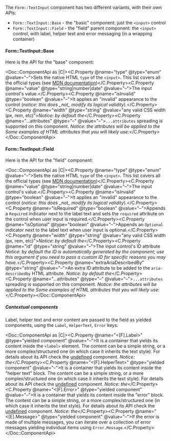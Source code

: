 The `Form::TextInput` component has two different variants, with their own APIs:

*   `Form::TextInput::Base` - the "basic" component: just the `<input>` control
*   `Form::TextInput::Field` - the "field" parent component: the `<input>` control, with label, helper text and error messaging (in a wrapping container)

#### Form::TextInput::Base

Here is the API for the "base" component:

<Doc::ComponentApi as |C|><C.Property @name="type" @type="enum" @value="–">Sets the native HTML `type` of the `<input>`. This list covers all the official types (see [MDN documentation](https://developer.mozilla.org/en-US/docs/Web/HTML/Element/input))</C.Property><C.Property @name="value" @type="string|number|date" @value="–">The input control's value.</C.Property><C.Property @name="isInvalid" @type="boolean" @value="–">It applies an "invalid" appearance to the control (_notice: this does \_not\_ modify its logical validity_).</C.Property><C.Property @name="width" @type="string" @value="any valid CSS width (px, rem, etc)">_Notice: by default the_</C.Property><C.Property @name="...attributes" @type="–" @value="–">`...attributes` spreading is supported on this component. _Notice: the attributes will be applied to the_ _Some examples of HTML attributes that you will likely use:_</C.Property></Doc::ComponentApi>

#### Form::TextInput::Field

Here is the API for the "field" component:

<Doc::ComponentApi as |C|><C.Property @name="type" @type="enum" @value="–">Sets the native HTML `type` of the `<input>`. This list covers all the official types (see [MDN documentation](https://developer.mozilla.org/en-US/docs/Web/HTML/Element/input))</C.Property><C.Property @name="value" @type="string|number|date" @value="–">The input control's value.</C.Property><C.Property @name="isInvalid" @type="boolean" @value="–">It applies an "invalid" appearance to the control (_notice: this does \_not\_ modify its logical validity_).</C.Property><C.Property @name="isRequired" @type="boolean" @value="–">Appends a `Required` indicator next to the label text and sets the `required` attribute on the control when user input is required.</C.Property><C.Property @name="isOptional" @type="boolean" @value="–">Appends an `Optional` indicator next to the label text when user input is optional.</C.Property><C.Property @name="width" @type="string" @value="any valid CSS width (px, rem, etc)">_Notice: by default the_</C.Property><C.Property @name="id" @type="string" @value="–">The input control's ID attribute _Notice: by default the ID is automatically generated by the component; use this argument if you need to pass a custom ID for specific reasons you may have._</C.Property><C.Property @name="extraAriaDescribedBy" @type="string" @value="–">An extra ID attribute to be added to the `aria-describedby` HTML attribute. _Notice: by default the_</C.Property><C.Property @name="...attributes" @type="–" @value="–">`...attributes` spreading is supported on this component. _Notice: the attributes will be applied to the_ _Some examples of HTML attributes that you will likely use:_</C.Property></Doc::ComponentApi>

##### Contextual components

Label, helper text and error content are passed to the field as yielded components, using the `Label`, `HelperText`, `Error` keys.

<Doc::ComponentApi as |C|><C.Property @name="<[F].Label>" @type="yielded component" @value="–">It is a container that yields its content inside the `<label>` element. The content can be a simple string, or a more complex/structured one (in which case it inherits the text style). For details about its API check the [undefined](/components/form/base-elements/) component. _Notice: the_</C.Property><C.Property @name="<[F].HelperText>" @type="yielded component" @value="–">It is a container that yields its content inside the "helper text" block. The content can be a simple string, or a more complex/structured one (in which case it inherits the text style). For details about its API check the [undefined](/components/form/base-elements/) component. _Notice: the_</C.Property><C.Property @name="<[F].Error>" @type="yielded component" @value="–">It is a container that yields its content inside the "error" block. The content can be a simple string, or a more complex/structured one (in which case it inherits the text style). For details about its API check the [undefined](/components/form/base-elements/) component. _Notice: the_</C.Property><C.Property @name="<[E].Message>" @type="yielded component" @value="–">If the error is made of multiple messages, you can iterate over a collection of error messages yielding individual items using `Error.Message`.</C.Property></Doc::ComponentApi>